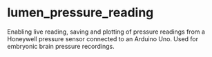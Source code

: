 # lumen_pressure_reading
Enabling live reading, saving and plotting of pressure readings from a Honeywell pressure sensor connected to an Arduino Uno. Used for embryonic brain pressure recordings.
